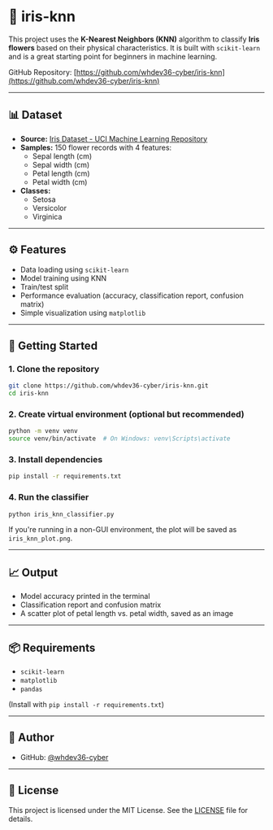 # 🌸 iris-knn

This project uses the **K-Nearest Neighbors (KNN)** algorithm to classify **Iris flowers** based on their physical characteristics. It is built with `scikit-learn` and is a great starting point for beginners in machine learning.

GitHub Repository: [https://github.com/whdev36-cyber/iris-knn](https://github.com/whdev36-cyber/iris-knn)

---

## 📊 Dataset

- **Source:** [Iris Dataset - UCI Machine Learning Repository](https://archive.ics.uci.edu/ml/datasets/iris)
- **Samples:** 150 flower records with 4 features:
  - Sepal length (cm)
  - Sepal width (cm)
  - Petal length (cm)
  - Petal width (cm)
- **Classes:**
  - Setosa
  - Versicolor
  - Virginica

---

## ⚙️ Features

- Data loading using `scikit-learn`
- Model training using KNN
- Train/test split
- Performance evaluation (accuracy, classification report, confusion matrix)
- Simple visualization using `matplotlib`

---

## 🚀 Getting Started

### 1. Clone the repository

```bash
git clone https://github.com/whdev36-cyber/iris-knn.git
cd iris-knn
````

### 2. Create virtual environment (optional but recommended)

```bash
python -m venv venv
source venv/bin/activate  # On Windows: venv\Scripts\activate
```

### 3. Install dependencies

```bash
pip install -r requirements.txt
```

### 4. Run the classifier

```bash
python iris_knn_classifier.py
```

If you're running in a non-GUI environment, the plot will be saved as `iris_knn_plot.png`.

---

## 📈 Output

* Model accuracy printed in the terminal
* Classification report and confusion matrix
* A scatter plot of petal length vs. petal width, saved as an image

---

## 📦 Requirements

* `scikit-learn`
* `matplotlib`
* `pandas`

(Install with `pip install -r requirements.txt`)

---

## 🧠 Author

* GitHub: [@whdev36-cyber](https://github.com/whdev36-cyber)

---

## 📝 License

This project is licensed under the MIT License. See the [LICENSE](LICENSE) file for details.

